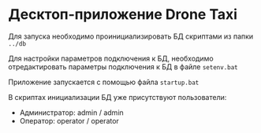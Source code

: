 # Десктоп-приложение Drone Taxi

Для запуска необходимо проинициализировать БД скриптами из папки `../db`

Для настройки параметров подключения к БД, необходимо отредактировать параметры подключения к БД в файле `setenv.bat` 

Приложение запускается с помощью файла `startup.bat`

В скриптах инициализации БД уже присутствуют пользователи:

* Администратор: admin / admin
* Оператор: operator / operator

